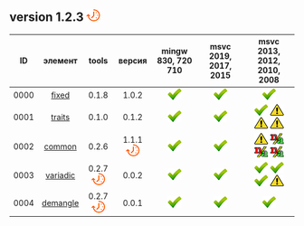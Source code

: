 ﻿
[P]: ../icons/progress.png
[V]: ../icons/success.png
[X]: ../icons/failed.png
[D]: ../icons/danger.png
[E]: ../icons/empty.png
[N]: ../icons/na.png

version 1.2.3  [![P]][M]
---

| **ID** | элемент        | tools           | версия          | mingw 830, 720 710 | msvc 2019, 2017, 2015 | msvc 2013, 2012, 2010, 2008             |  
|:------:|:--------------:|:---------------:|:---------------:|:------------------:|:---------------------:|:---------------------------------------:|  
|  0000  | [fixed][01]    | 0.1.8           | 1.0.2           |   [![V]][MINGW]    |  [![V]][VS-NEW]       | [![V]][VS-OLD]                          |  
|  0001  | [traits][02]   | 0.1.0           | 0.1.2           |   [![V]][MINGW]    |  [![V]][VS-NEW]       | [![V]][0] [![D]][0] [![D]][0] [![D]][0] |  
|  0002  | [common][03]   | 0.2.6           | 1.1.1 [![P]][M] |   [![V]][MINGW]    |  [![V]][VS-NEW]       | [![D]][0] [![N]][0] [![N]][0] [![N]][0] |  
|  0003  | [variadic][04] | 0.2.7 [![P]][M] | 0.0.2           |   [![V]][MINGW]    |  [![V]][VS-NEW]       | [![V]][0] [![V]][0] [![V]][0] [![D]][1] |  
|  0004  | [demangle][05] | 0.2.7 [![P]][M] | 0.0.1           |   [![V]][MINGW]    |  [![V]][VS-NEW]       | [![V]][VS-OLD]                          |  

[M]:  #types  "обработака типов"  
[MINGW]:   #mingw-new   "поддержка компиляторов mingw"  
[VS-NEW]:  #msvc-new    "поддержка новых компиляторов msvc"  
[VS-OLD]:  #msvc-old    "поддержка старых компиляторов msvc"  
[0]:       #msvc-old    "поддержка старых компиляторов msvc"  
[1]:       #msvc-old    "баг в компиляторе msvc2008: не работает dTEMPLATE_CONSTRUCT_IMPL"  

[01]: types/fixed.md     "фиксированные типы данных"  
[02]: types/traits.md    "набор метафункций"  
[03]: types/common.md    "набор метафункций"  
[04]: types/variadic.md  "макрос dTEMPLATE_CONSTRUCT"  
[05]: types/demangle.md  "человеко-читабельное название типа"  
